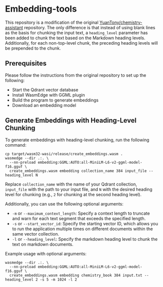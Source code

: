 # Embedding-tools
This repository is a modification of the original [YuanTony/chemistry-assistant](https://github.com/YuanTony/chemistry-assistant/tree/main/rag-embeddings) repository. The only difference is that instead of using blank lines as the basis for chunking the input text, a `heading_level` parameter has been added to chunk the text based on the Markdown heading levels. Additionally, for each non-top-level chunk, the preceding heading levels will be prepended to the chunk.

## Prerequisites

Please follow the instructions from the original repository to set up the following:

- Start the Qdrant vector database
- Install WasmEdge with GGML plugin
- Build the program to generate embeddings
- Download an embedding model

## Generate Embeddings with Heading-Level Chunking

To generate embeddings with heading-level chunking, run the following command:

```
cp target/wasm32-wasi/release/create_embeddings.wasm .
wasmedge --dir .:. \
  --nn-preload embedding:GGML:AUTO:all-MiniLM-L6-v2-ggml-model-f16.gguf \
  create_embeddings.wasm embedding collection_name 384 input_file --heading_level N
```

Replace `collection_name` with the name of your Qdrant collection, `input_file` with the path to your input file, and `N` with the desired heading level for chunking (e.g., `2` for chunking at the second heading level).

Additionally, you can use the following optional arguments:

- `-m` or `--maximum_context_length`: Specify a context length to truncate and warn for each text segment that exceeds the specified length.
- `-s` or `--start_vector_id`: Specify the starting vector ID, which allows you to run the application multiple times on different documents within the same vector collection.
- `-l` or `--heading_level`: Specify the markdown heading level to chunk the text on markdown documents.

Example usage with optional arguments:

```
wasmedge --dir .:. \
  --nn-preload embedding:GGML:AUTO:all-MiniLM-L6-v2-ggml-model-f16.gguf \
  create_embeddings.wasm embedding chemistry_book 384 input.txt --heading_level 2 -s 5 -m 1024 -l 2
```